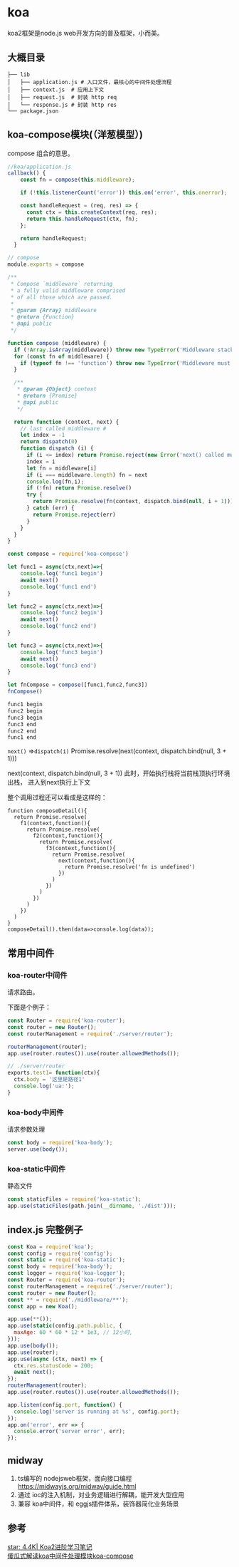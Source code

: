 # koa

koa2框架是node.js web开发方向的普及框架，小而美。

## 大概目录

```
├── lib
│   ├── application.js # 入口文件，最核心的中间件处理流程
│   ├── context.js  # 应用上下文
│   ├── request.js  # 封装 http req
│   └── response.js # 封装 http res
└── package.json

```

## koa-compose模块(（洋葱模型）)
compose 组合的意思。

```javascript
//koa/application.js  
callback() {
    const fn = compose(this.middleware);

    if (!this.listenerCount('error')) this.on('error', this.onerror);

    const handleRequest = (req, res) => {
      const ctx = this.createContext(req, res);
      return this.handleRequest(ctx, fn);
    };

    return handleRequest;
  }

// compose
module.exports = compose

/**
 * Compose `middleware` returning
 * a fully valid middleware comprised
 * of all those which are passed.
 *
 * @param {Array} middleware
 * @return {Function}
 * @api public
 */

function compose (middleware) {
  if (!Array.isArray(middleware)) throw new TypeError('Middleware stack must be an array!')
  for (const fn of middleware) {
    if (typeof fn !== 'function') throw new TypeError('Middleware must be composed of functions!')
  }

  /**
   * @param {Object} context
   * @return {Promise}
   * @api public
   */

  return function (context, next) {
    // last called middleware #
    let index = -1
    return dispatch(0)
    function dispatch (i) {
      if (i <= index) return Promise.reject(new Error('next() called multiple times'))
      index = i
      let fn = middleware[i]
      if (i === middleware.length) fn = next
      console.log(fn,i);
      if (!fn) return Promise.resolve()
      try {
        return Promise.resolve(fn(context, dispatch.bind(null, i + 1)));
      } catch (err) {
        return Promise.reject(err)
      }
    }
  }
}


```


```javascript
const compose = require('koa-compose')

let func1 = async(ctx,next)=>{
    console.log('func1 begin')
    await next()
    console.log('func1 end')
}

let func2 = async(ctx,next)=>{
    console.log('func2 begin')
    await next()
    console.log('func2 end')
}

let func3 = async(ctx,next)=>{
    console.log('func3 begin')
    await next()
    console.log('func3 end')
}

let fnCompose = compose([func1,func2,func3])
fnCompose()

func1 begin
func2 begin
func3 begin
func3 end
func2 end
func1 end
```

`next()` =>`dispatch(i)`
Promise.resolve(next(context, dispatch.bind(null, 3 + 1)))

next(context, dispatch.bind(null, 3 + 1)) 
此时，开始执行栈将当前栈顶执行环境出栈，
进入到next执行上下文

整个调用过程还可以看成是这样的：
```
function composeDetail(){
  return Promise.resolve(
    f1(context,function(){
      return Promise.resolve(
        f2(context,function(){
          return Promise.resolve(
            f3(context,function(){
              return Promise.resolve(
                next(context,function(){
                  return Promise.resolve('fn is undefined')
                })
              )
            })
          )
        })
      )
    })
  )
}
composeDetail().then(data=>console.log(data));

```
## 常用中间件
### koa-router中间件
请求路由。 

下面是个例子：
```javascript
const Router = require('koa-router');
const router = new Router();
const routerManagement = require('./server/router');

routerManagement(router);
app.use(router.routes()).use(router.allowedMethods());

// ./server/router
exports.test1= function(ctx){
  ctx.body = '这里是路径1'
  console.log('ua:');
}

```

### koa-body中间件
请求参数处理
```javascript
const body = require('koa-body');
server.use(body());
```

### koa-static中间件
静态文件
```javascript
const staticFiles = require('koa-static');
app.use(staticFiles(path.join(__dirname, './dist')));
```

## index.js 完整例子
```javascript
const Koa = require('koa');
const config = require('config');
const static = require('koa-static');
const body = require('koa-body');
const logger = require('koa-logger');
const Router = require('koa-router');
const routerManagement = require('./server/router');
const router = new Router();
const ** = require('./middleware/**');
const app = new Koa();

app.use(**());
app.use(static(config.path.public, {
  maxAge: 60 * 60 * 12 * 1e3, // 12小时,
}));
app.use(body());
app.use(router);
app.use(async (ctx, next) => {
  ctx.res.statusCode = 200;
  await next();
});
routerManagement(router);
app.use(router.routes()).use(router.allowedMethods());

app.listen(config.port, function() {
  console.log('server is running at %s', config.port);
});
app.on('error', err => {
  console.error('server error', err);
});
```

## midway

1. ts编写的 nodejsweb框架，面向接口编程 https://midwayjs.org/midway/guide.html
2. 通过 ioc的注入机制，对业务逻辑进行解耦，能开发大型应用
3. 兼容 koa中间件，和 eggjs插件体系，装饰器简化业务场景


## 参考
[star: 4.4K| Koa2进阶学习笔记](https://chenshenhai.com/koa2-note/note/project/webpack4)   
[傻瓜式解读koa中间件处理模块koa-compose](https://juejin.cn/post/6844903701425946637)
